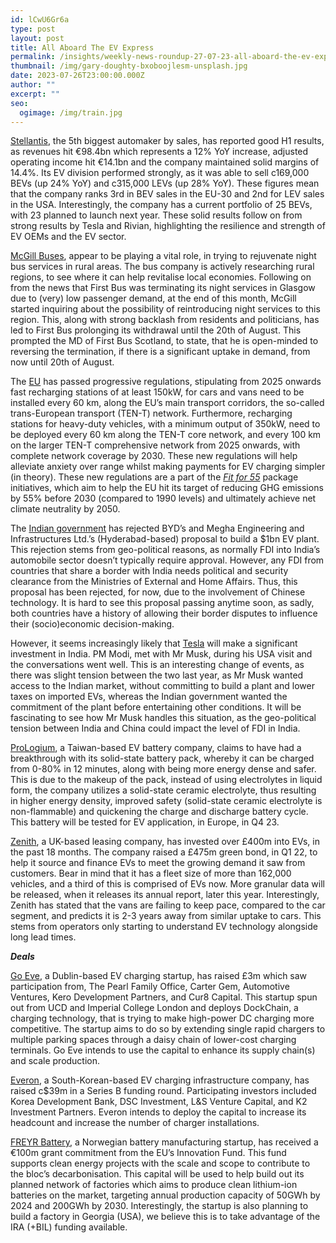 ```yaml
---
id: lCwU6Gr6a
type: post
layout: post
title: All Aboard The EV Express
permalink: /insights/weekly-news-roundup-27-07-23-all-aboard-the-ev-express/
thumbnail: /img/gary-doughty-bxoboojlesm-unsplash.jpg
date: 2023-07-26T23:00:00.000Z
author: ""
excerpt: ""
seo:
  ogimage: /img/train.jpg
---
```

[Stellantis](https://www.reuters.com/business/autos-transportation/stellantis-operating-profit-rises-11-h1-topping-forecasts-2023-07-26/), the 5th biggest automaker by sales, has reported good H1 results, as revenues hit €98.4bn which represents a 12% YoY increase, adjusted operating income hit €14.1bn and the company maintained solid margins of 14.4%. Its EV division performed strongly, as it was able to sell c169,000 BEVs (up 24% YoY) and c315,000 LEVs (up 28% YoY). These figures mean that the company ranks 3rd in BEV sales in the EU-30 and 2nd for LEV sales in the USA. Interestingly, the company has a current portfolio of 25 BEVs, with 23 planned to launch next year. These solid results follow on from strong results by Tesla and Rivian, highlighting the resilience and strength of EV OEMs and the EV sector.  

[McGill Buses](https://www.route-one.net/bus/mcgills-night-buses-key-for-local-economies/?utm_source=routeone&utm_campaign=29b615c7c9-EMAIL_CAMPAIGN_2023_07_12_DIGEST_COPY_01&utm_medium=email&utm_term=0_-9ba0449078-%5BLIST_EMAIL_ID%5D), appear to be playing a vital role, in trying to rejuvenate night bus services in rural areas. The bus company is actively researching rural regions, to see where it can help revitalise local economies. Following on from the news that First Bus was terminating its night services in Glasgow due to (very) low passenger demand, at the end of this month, McGill started inquiring about the possibility of reintroducing night services to this region. This, along with strong backlash from residents and politicians, has led to First Bus prolonging its withdrawal until the 20th of August. This prompted the MD of First Bus Scotland, to state, that he is open-minded to reversing the termination, if there is a significant uptake in demand, from now until 20th of August.

The [EU](https://www.theverge.com/23806690/eu-ev-fast-charger-60km-law-regulation-requirements) has passed progressive regulations, stipulating from 2025 onwards fast recharging stations of at least 150kW, for cars and vans need to be installed every 60 km, along the EU’s main transport corridors, the so-called trans-European transport (TEN-T) network. Furthermore, recharging stations for heavy-duty vehicles, with a minimum output of 350kW, need to be deployed every 60 km along the TEN-T core network, and every 100 km on the larger TEN-T comprehensive network from 2025 onwards, with complete network coverage by 2030. These new regulations will help alleviate anxiety over range whilst making payments for EV charging simpler (in theory). These new regulations are a part of the *[Fit for 55](https://www.consilium.europa.eu/en/press/press-releases/2023/07/25/alternative-fuels-infrastructure-council-adopts-new-law-for-more-recharging-and-refuelling-stations-across-europe/?utm_source=dsms-auto&utm_medium=email&utm_campaign=Alternative+fuels+infrastructure%3a+Council+adopts+new+law+for+more+recharging+and+refuelling+stations+across+Europe)* package initiatives, which aim to help the EU hit its target of reducing GHG emissions by 55% before 2030 (compared to 1990 levels) and ultimately achieve net climate neutrality by 2050. 

The [Indian government](https://www.bloomberg.com/news/articles/2023-07-24/india-blocks-1-billion-bid-by-china-s-byd-to-set-up-ev-factory?sref=uFYGeRuc) has rejected BYD’s and Megha Engineering and Infrastructures Ltd.’s (Hyderabad-based) proposal to build a $1bn EV plant. This rejection stems from geo-political reasons, as normally FDI into India’s automobile sector doesn’t typically require approval. However, any FDI from countries that share a border with India needs political and security clearance from the Ministries of External and Home Affairs. Thus, this proposal has been rejected, for now, due to the involvement of Chinese technology. It is hard to see this proposal passing anytime soon, as sadly, both countries have a history of allowing their border disputes to influence their (socio)economic decision-making.

However, it seems increasingly likely that [Tesla](https://www.bloomberg.com/news/articles/2023-06-20/musk-meeting-on-modi-s-us-agenda-as-india-seeks-tesla-factory?sref=uFYGeRuc) will make a significant investment in India. PM Modi, met with Mr Musk, during his USA visit and the conversations went well. This is an interesting change of events, as there was slight tension between the two last year, as Mr Musk wanted access to the Indian market, without committing to build a plant and lower taxes on imported EVs, whereas the Indian government wanted the commitment of the plant before entertaining other conditions. It will be fascinating to see how Mr Musk handles this situation, as the geo-political tension between India and China could impact the level of FDI in India. 

[ProLogium](https://www.rideapart.com/news/678375/prologium-new-solid-state-ev-battery/), a Taiwan-based EV battery company, claims to have had a breakthrough with its solid-state battery pack, whereby it can be charged from 0-80% in 12 minutes, along with being more energy dense and safer. This is due to the makeup of the pack, instead of using electrolytes in liquid form, the company utilizes a solid-state ceramic electrolyte, thus resulting in higher energy density, improved safety (solid-state ceramic electrolyte is non-flammable) and quickening the charge and discharge battery cycle. This battery will be tested for EV application, in Europe, in Q4 23.

[Zenith](https://www.fleetnews.co.uk/fleet-management/case-studies/awards/zenith-invests-400m-plus-in-electric-vehicle-fleet-in-18-months), a UK-based leasing company, has invested over £400m into EVs, in the past 18 months. The company raised a £475m green bond, in Q1 22, to help it source and finance EVs to meet the growing demand it saw from customers. Bear in mind that it has a fleet size of more than 162,000 vehicles, and a third of this is comprised of EVs now. More granular data will be released, when it releases its annual report, later this year. Interestingly, Zenith has stated that the vans are failing to keep pace, compared to the car segment, and predicts it is 2-3 years away from similar uptake to cars. This stems from operators only starting to understand EV technology alongside long lead times.

***Deals***

[Go Eve](https://www.finsmes.com/2023/07/go-eve-raises-3m-in-first-funding.html?utm_source=fot.beehiiv.com&utm_medium=newsletter&utm_campaign=trucks-fot-vanmoof-taur-ii-dead-battery-gold), a Dublin-based EV charging startup, has raised £3m which saw participation from, The Pearl Family Office, Carter Gem, Automotive Ventures, Kero Development Partners, and Cur8 Capital. This startup spun out from UCD and Imperial College London and deploys DockChain, a charging technology, that is trying to make high-power DC charging more competitive. The startup aims to do so by extending single rapid chargers to multiple parking spaces through a daisy chain of lower-cost charging terminals. Go Eve intends to use the capital to enhance its supply chain(s) and scale production.

[Everon](https://www.kedglobal.com/electric-vehicles/newsView/ked202307130007?utm_source=fot.beehiiv.com&utm_medium=newsletter&utm_campaign=trucks-fot-vanmoof-taur-ii-dead-battery-gold), a South-Korean-based EV charging infrastructure company, has raised c$39m in a Series B funding round. Participating investors included Korea Development Bank, DSC Investment, L&S Venture Capital, and K2 Investment Partners. Everon intends to deploy the capital to increase its headcount and increase the number of charger installations. 

[FREYR Battery](https://www.energy-storage.news/norways-freyr-battery-gets-e100-million-eu-grant-for-giga-arctic-factory/?utm_source=fot.beehiiv.com&utm_medium=newsletter&utm_campaign=trucks-fot-vanmoof-taur-ii-dead-battery-gold), a Norwegian battery manufacturing startup, has received a €100m grant commitment from the EU’s Innovation Fund. This fund supports clean energy projects with the scale and scope to contribute to the bloc’s decarbonisation. This capital will be used to help build out its planned network of factories which aims to produce clean lithium-ion batteries on the market, targeting annual production capacity of 50GWh by 2024 and 200GWh by 2030. Interestingly, the startup is also planning to build a factory in Georgia (USA), we believe this is to take advantage of the IRA (+BIL) funding available.